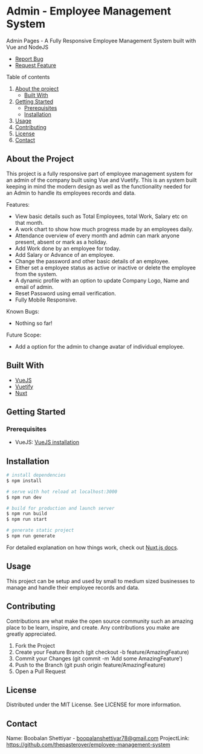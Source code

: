 # Admin - Employee Management System

Admin Pages - A Fully Responsive Employee Management System built with Vue and NodeJS 

 - [Report  Bug](https://github.com/thepasterover/employee-management-system/issues)
 - [Request Feature](https://github.com/thepasterover/employee-management-system/issues)

Table of contents
1. [About the project](#about-the-project)
    - [Built With](#built-with)
2. [Getting Started](#getting-started)
    - [Prerequisites](#prerequisites)
    - [Installation](#installation)
3. [Usage](#usage)
4. [Contributing](#contributing)
5. [License](#license)
6. [Contact](#contact)

## About the Project

This project is a fully responsive part of employee management system for an admin of the company built using Vue and Vuetify. This is an system built keeping in mind the modern design as well as the functionality needed for an Admin to handle its employees records and data.

Features:
- View basic details such as Total Employees, total Work, Salary etc on that month.
- A work chart to show how much progress made by an employees daily.
- Attendance overview of every month and admin can mark anyone present, absent or mark as a holiday.
- Add Work done by an employee for today.
- Add Salary or Advance of an employee.
- Change the password and other basic details of an employee.
- Either set a employee status as active or inactive or delete the employee from the system.
- A dynamic profile with an option to update Company Logo, Name and email of admin.
- Reset Password using email verification.
- Fully Mobile Responsive.

Known Bugs:
- Nothing so far!

Future Scope:
- Add a option for the admin to change avatar of individual employee.

## Built With
- [VueJS](https://vuejs.org/)
- [Vuetify](https://vuetifyjs.com/)
- [Nuxt](https://nuxtjs.org/)

## Getting Started

### Prerequisites

- VueJS: [VueJS installation](https://v3.vuejs.org/guide/installation.html)

## Installation


```bash
# install dependencies
$ npm install

# serve with hot reload at localhost:3000
$ npm run dev

# build for production and launch server
$ npm run build
$ npm run start

# generate static project
$ npm run generate
```

For detailed explanation on how things work, check out [Nuxt.js docs](https://nuxtjs.org).

## Usage

This project can be setup and used by small to medium sized businesses to manage and handle their employee records and data.

## Contributing

Contributions are what make the open source community such an amazing place to be learn, inspire, and create. Any contributions you make are greatly appreciated.

1. Fork the Project
2. Create your Feature Branch (git checkout -b feature/AmazingFeature)
3. Commit your Changes (git commit -m 'Add some AmazingFeature')
4. Push to the Branch (git push origin feature/AmazingFeature)
5. Open a Pull Request

## License
Distributed under the MIT License. See LICENSE for more information.

## Contact

Name: Boobalan Shettiyar - boopalanshettiyar78@gmail.com
ProjectLink: https://github.com/thepasterover/employee-management-system


